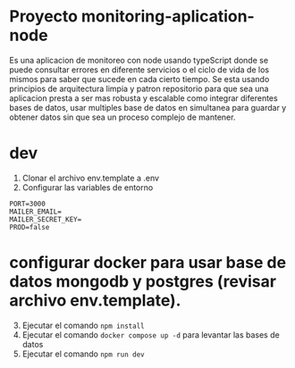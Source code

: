 # Proyecto monitoring-aplication-node

Es una aplicacion de monitoreo con node usando typeScript donde se puede consultar
errores en diferente servicios o el ciclo de vida de los mismos para saber que sucede
en cada cierto tiempo. Se esta usando principios de arquitectura limpia y patron repositorio
para que sea una aplicacion presta a ser mas robusta y escalable como integrar diferentes bases de datos,
usar multiples base de datos en simultanea para guardar y obtener datos sin que sea un proceso complejo de mantener.

# dev

1. Clonar el archivo env.template a .env
2. Configurar las variables de entorno

```
PORT=3000
MAILER_EMAIL=
MAILER_SECRET_KEY=
PROD=false
```

# configurar docker para usar base de datos mongodb y postgres (revisar archivo env.template).

3. Ejecutar el comando `npm install`
4. Ejecutar el comando `docker compose up -d` para levantar las bases de datos
5. Ejecutar el comando `npm run dev`
